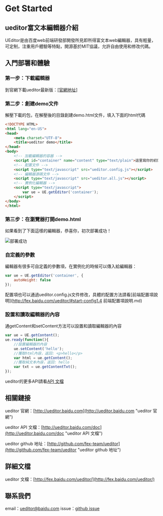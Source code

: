 Get Started
=====

## ueditor富文本編輯器介紹

UEditor是由百度web前端研發部開發所見即所得富文本web編輯器，具有輕量，可定制，注重用戶體驗等特點，開源基於MIT協議，允許自由使用和修改代碼。

## 入門部署和體驗 ##

### 第一步：下載編輯器 ###

到官網下載ueditor最新版：[[官網地址]](http://ueditor.baidu.com/website/download.html#ueditor "官網下載地址")

### 第二步：創建demo文件 ###
解壓下載的包，在解壓後的目錄創建demo.html文件，填入下面的html代碼

```html
<!DOCTYPE HTML>
<html lang="en-US">
<head>
	<meta charset="UTF-8">
	<title>ueditor demo</title>
</head>
<body>
	<!-- 加載編輯器的容器 -->
	<script id="container" name="content" type="text/plain">這里寫你的初始化內容</script>
	<!-- 配置文件 -->
	<script type="text/javascript" src="ueditor.config.js"></script>
	<!-- 編輯器源碼文件 -->
	<script type="text/javascript" src="ueditor.all.js"></script>
	<!-- 實例化編輯器 -->
	<script type="text/javascript">
	    var ue = UE.getEditor('container');
	</script>
</body>
</html>
```

### 第三步：在瀏覽器打開demo.html ###

如果看到了下面這樣的編輯器，恭喜你，初次部署成功！

![部署成功](http://fex.baidu.com/ueditor/doc/images/demo.png)

### 自定義的參數

編輯器有很多可自定義的參數項，在實例化的時候可以傳入給編輯器：
```javascript
var ue = UE.getEditor('container', {
    autoHeight: false
});
```

配置項也可以通過ueditor.config.js文件修改，具體的配置方法請看[前端配置項說明](http://fex.baidu.com/ueditor/#start-config1.4 前端配置項說明.md)

### 設置和讀取編輯器的內容

通getContent和setContent方法可以設置和讀取編輯器的內容
```javascript
var ue = UE.getContent();
ue.ready(function(){
    //設置編輯器的內容
    ue.setContent('hello');
    //獲取html內容，返回: <p>hello</p>
    var html = ue.getContent();
    //獲取純文本內容，返回: hello
    var txt = ue.getContentTxt();
});
```

ueditor的更多API請看[API 文檔](http://ueditor.baidu.com/doc "ueditor API 文檔")

## 相關鏈接 ##

ueditor 官網：[http://ueditor.baidu.com](http://ueditor.baidu.com "ueditor 官網")

ueditor API 文檔：[http://ueditor.baidu.com/doc](http://ueditor.baidu.com/doc "ueditor API 文檔")

ueditor github 地址：[http://github.com/fex-team/ueditor](http://github.com/fex-team/ueditor "ueditor github 地址")

## 詳細文檔

ueditor 文檔：[http://fex.baidu.com/ueditor/](http://fex.baidu.com/ueditor/)



## 聯系我們 ##

email：[ueditor@baidu.com](mailto://email:ueditor@baidu.com "發郵件給ueditor開發組")
issue：[github issue](http://github.com/fex-team/ueditor/issues "ueditor 論壇")
